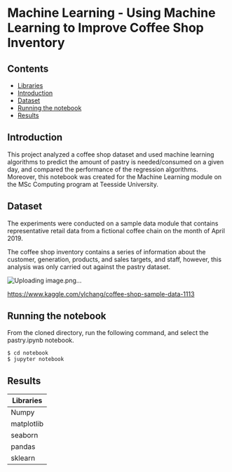 # Machine Learning - Using Machine Learning to Improve Coffee Shop Inventory
 <!-- omit in toc -->

## Contents  <!-- omit in toc -->
 
 - [Libraries](#libraries)
 - [Introduction](#introduction)
 - [Dataset](#dataset)
 - [Running the notebook](#runningthenotebook)
 - [Results](#Results)
 
## Introduction

This project analyzed a coffee shop dataset and used machine learning algorithms to predict the amount of pastry is needed/consumed on a given day, and compared the performance of the regression algorithms. Moreover, this notebook was created for the Machine Learning module on the MSc Computing program at Teesside University.

## Dataset
The experiments were conducted on a sample data module that contains representative retail data from a fictional coffee chain on the month of April 2019. 

The coffee shop inventory contains a series of information about the customer, generation, products, and sales targets, and staff, however, this analysis was only carried out against the pastry dataset.

![Uploading image.png…]()


https://www.kaggle.com/ylchang/coffee-shop-sample-data-1113

## Running the notebook
From the cloned directory, run the following command, and select the pastry.ipynb notebook.

    $ cd notebook
    $ jupyter notebook

## Results
| Libraries |
| ------------------------------ |
| Numpy |
| matplotlib |
| seaborn |
| pandas |
| sklearn |
